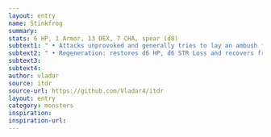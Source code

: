 ```yaml
---
layout: entry
name: Stinkfrog
summary:
stats: 6 HP, 1 Armor, 13 DEX, 7 CHA, spear (d8)
subtext1: " • Attacks unprovoked and generally tries to lay an ambush for their targets. Amphibious and able to hop several times their own height. Natural animals show a strong animosity towards Stinkfrogs and will attack them in an attempt to drive them away."
subtext2: " • Regeneration: restores d6 HP, d6 STR Loss and recovers from Critical Damage at the start of each turn. The regeneration does not work if the Troll has taken Acid or Fire damage on the previous turn."
subtext3:
subtext4:
author: vladar
source: itdr
source-url: https://github.com/Vladar4/itdr
layout: entry
category: monsters
inspiration:
inspiration-url:
---
```

